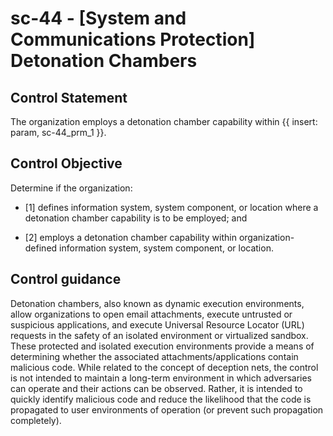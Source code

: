 # sc-44 - \[System and Communications Protection\] Detonation Chambers

## Control Statement

The organization employs a detonation chamber capability within {{ insert: param, sc-44_prm_1 }}.

## Control Objective

Determine if the organization:

- \[1\] defines information system, system component, or location where a detonation chamber capability is to be employed; and

- \[2\] employs a detonation chamber capability within organization-defined information system, system component, or location.

## Control guidance

Detonation chambers, also known as dynamic execution environments, allow organizations to open email attachments, execute untrusted or suspicious applications, and execute Universal Resource Locator (URL) requests in the safety of an isolated environment or virtualized sandbox. These protected and isolated execution environments provide a means of determining whether the associated attachments/applications contain malicious code. While related to the concept of deception nets, the control is not intended to maintain a long-term environment in which adversaries can operate and their actions can be observed. Rather, it is intended to quickly identify malicious code and reduce the likelihood that the code is propagated to user environments of operation (or prevent such propagation completely).
